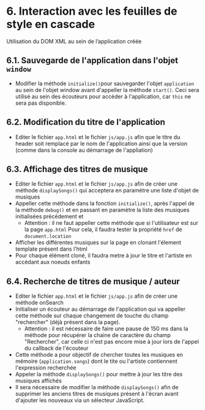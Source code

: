 # 6. Interaction avec les feuilles de style en cascade
Utilisation du DOM XML au sein de l’application créée


## 6.1. Sauvegarde de l'application dans l'objet `window`
- Modifier la méthode `initialize()`pour sauvegarder l'objet `application` au sein de l'objet window avant
  d'appeller la méthode `start()`. Ceci sera utilisé au sein des écouteurs pour accéder à l'application,
  car `this` ne sera pas disponible.


## 6.2. Modification du titre de l'application 
- Editer le fichier `app.html` et le fichier `js/app.js` afin que le titre du header soit remplacé par
  le nom de l'application ainsi que la version (comme dans la console au démarrage de l'appliation)
  

## 6.3. Affichage des titres de musique
- Editer le fichier `app.html` et le fichier `js/app.js` afin de créer une méthode `displaySongs()` qui acceptera
  en paramètre une liste d'objet de musiques
- Appeller cette méthode dans la fonction `initialize()`, après l'appel de la méthode `debug()` et en passant en paramètre
  la liste des musiques initialisées précédement et
  - Attention : il ne faut appeller cette méthode que si l'utilisateur est sur la page `app.html`
    Pour cela, il faudra tester la propriété `href` de `document.location`
- Afficher les différentes musiques sur la page en clonant l'élement template présent dans l'html
- Pour chaque élément cloné, il faudra metre à jour le titre et l'artiste en accédant aux noeuds enfants


## 6.4. Recherche de titres de musique / auteur
- Editer le fichier `app.html` et le fichier `js/app.js` afin de créer une méthode onSearch
- Initialiser un écouteur au démarrage de l'application qui va appeller cette méthode sur chaque changement de touche
  du champ "rechercher" (déjà présent dans la page).
  - Attention : il est nécessaire de faire une pause de 150 ms dans la méthode pour récupérer la chaine de caractère
    du champ "Rechercher", car celle ci n'est pas encore mise à jour lors de l'appel du callback de l'écouteur
- Cette méthode a pour objectif de chercher toutes les musiques en mémoire (`application.songs`) dont le tite
  ou l'artiste contiennent l'expression recherchée
- Appeler la méthode `displaySongs()` pour mettre à jour les titre des musiques affichés
- Il sera nécessaire de modifier la méthode `displaySongs()` afin de supprimer les anciens titres de musiques présent
  à l'écran avant d'ajouter les nouveaux via un sélecteur JavaScript. 
